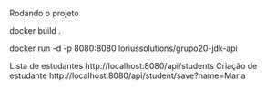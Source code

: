 Rodando o projeto


docker build .

docker run -d -p 8080:8080 loriussolutions/grupo20-jdk-api

Lista de estudantes http://localhost:8080/api/students
Criação de estudante http://localhost:8080/api/student/save?name=Maria